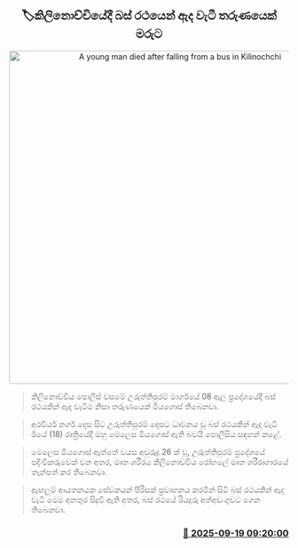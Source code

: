 <p align='center'><b><h2 align='center' title='A young man died after falling from a bus in Kilinochchi'>🏷කිලිනොච්චියේදී බස් රථයෙන් ඇද වැටී තරුණයෙක් මරුට</h2></b></p>
<p align='center'><img src='https://helakuru.sgp1.cdn.digitaloceanspaces.com/esana/images/lib/death[1].jpg' width='600' alt='A young man died after falling from a bus in Kilinochchi'></p>

> කිලිනොච්චිය පොලිස් වසමේ උරුත්තිපුරම් මාර්ගයේ 08 ඇල ප්‍රදේශයේදී බස් රථයකින් ඇද වැටීම නිසා තරුණයෙක් මියගොස් තිබෙනවා.

> අරවියර් නගර් දෙස සිට උරුත්තිපුරම් දෙසට ධාවනය වූ බස් රථයකින් ඇද වැටී ඊයේ (18) රාත්‍රියේදී ඔහු මෙලෙස මියගොස් ඇති බවයි පොලීසිය සඳහන් කළේ.

> මෙලෙස මියගොස් ඇත්තේ වයස අවුරුදු 26 ක් වූ, උරුත්තිපුරම් ප්‍රදේශයේ පදිංචිකරුවෙක් වන අතර, මෘත ශරීරය කිලිනොච්චිය රෝහලේ මෘත ශරීරාගාරයේ තැන්පත් කර තිබෙනවා.

> ඇඟලුම් ආයතනයක සේවකයන් පිරිසක් ප්‍රවාහනය කරමින් සිටි බස් රථයකින් ඇද වැටී මෙම අනතුර සිදුවී ඇති අතර, බස් රථයේ රියදුරු අත්අඩංගුවට ගෙන තිබෙනවා.



<h3 align='right'><a href='https://www.helakuru.lk/esana/p/113775/'>📅 2025-09-19 09:20:00</a></h3>
